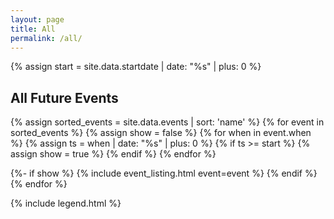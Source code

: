 ```yaml
---
layout: page
title: All
permalink: /all/
---
```


{% assign start = site.data.startdate | date: "%s" | plus: 0 %}

<h2>All Future Events</h2>
<div class="flex-order">
{% assign sorted_events = site.data.events | sort: 'name' %}
{% for event in sorted_events %}
{% assign show = false %}
{% for when in event.when %}
  {% assign ts = when | date: "%s" | plus: 0 %}
  {% if ts >= start %}
    {% assign show = true %}
  {% endif %}
{% endfor %}

{%- if show %}
  {% include event_listing.html event=event %}
{% endif %}
{% endfor %}
</div>

{% include legend.html %}

